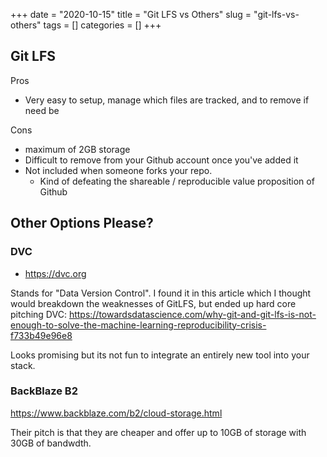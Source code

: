 +++ 
date = "2020-10-15"
title = "Git LFS vs Others"
slug = "git-lfs-vs-others" 
tags = []
categories = []
+++


## Git LFS 

Pros
- Very easy to setup, manage which files are tracked, and to remove if need be

Cons
- maximum of 2GB storage
- Difficult to remove from your Github account once you've added it
- Not included when someone forks your repo.
    - Kind of defeating the shareable / reproducible value proposition of Github

## Other Options Please?

### DVC
- https://dvc.org

Stands for "Data Version Control". I found it in this article which I thought would breakdown the weaknesses of GitLFS, but ended up hard core pitching DVC: https://towardsdatascience.com/why-git-and-git-lfs-is-not-enough-to-solve-the-machine-learning-reproducibility-crisis-f733b49e96e8

Looks promising but its not fun to integrate an entirely new tool into your stack.

### BackBlaze B2
https://www.backblaze.com/b2/cloud-storage.html

Their pitch is that they are cheaper and offer up to 10GB of storage with 30GB of bandwdth. 